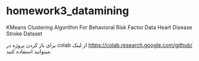 # homework3_datamining
KMeans Clustering Algorithm For Behavioral Risk Factor Data Heart Disease Stroke Dataset

برای باز کردن پروژه در colab از لینک https://colab.research.google.com/github/ میتوانید استفاده کنید.

